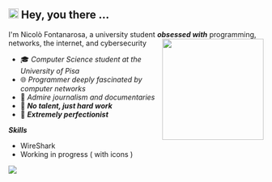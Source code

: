 ## <img src="https://user-images.githubusercontent.com/74038190/229223156-0cbdaba9-3128-4d8e-8719-b6b4cf741b67.gif" width="20"> Hey, you there ...

I'm Nicolò Fontanarosa, a university student ***obsessed with*** programming, networks, the internet, and cybersecurity
<img src="https://github.com/Anmol-Baranwal/Cool-GIFs-For-GitHub/assets/74038190/7b282ec6-fcc3-4600-90a7-2c3140549f58" width="200" align="right">
- 🎓 *Computer Science student at the University of Pisa*
- 🌐 *Programmer deeply fascinated by computer networks*
- 📰 *Admire journalism and documentaries*
- 🔧 ***No talent, just hard work***
- 🎯 ***Extremely perfectionist***

***Skills***
- WireShark
- Working in progress ( with icons )

<img src="https://github-readme-stats.vercel.app/api?username=Nicofontanarosa&show_icons=true&theme=calm"/>

